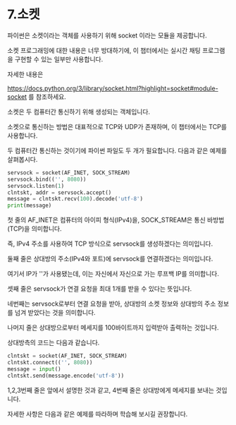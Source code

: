 # 7.소켓

파이썬은 소켓이라는 객체를 사용하기 위해 socket 이라는 모듈을 제공합니다. 

소켓 프로그래밍에 대한 내용은 너무 방대하기에, 이 챕터에서는 실시간 채팅 프로그램을 구현할 수 있는 일부만 사용합니다. 

자세한 내용은 

https://docs.python.org/3/library/socket.html?highlight=socket#module-socket 를 참조하세요.



소켓은 두 컴퓨터간 통신하기 위해 생성되는 객체입니다. 

소켓으로 통신하는 방법은 대표적으로 TCP와 UDP가 존재하며, 이 챕터에서는 TCP를 사용합니다.

두 컴퓨터간 통신하는 것이기에 파이썬 파일도 두 개가 필요합니다. 다음과 같은 예제를 살펴봅시다.

```python
servsock = socket(AF_INET, SOCK_STREAM)
servsock.bind(('', 8080))
servsock.listen(1)
clntskt, addr = servsock.accept()
message = clntskt.recv(100).decode('utf-8')
print(message)
```

첫 줄의 AF_INET은 컴퓨터의 아이피 형식(IPv4)을,  SOCK_STREAM은 통신 바방법(TCP)을 의미합니다. 

즉, IPv4 주소를 사용하여 TCP 방식으로 servsock를 생성하겠다는 의미입니다.

둘째 줄은 상대방의 주소(IPv4와 포트)에 servsock를 연결하겠다는 의미입니다.

여기서 IP가 ''가 사용됐는데, 이는 자신에서 자신으로 가는 루프백 IP를 의미합니다.

셋째 줄은 servsock가 연결 요청을 최대 1개를 받을 수 있다는 뜻입니다.

네번째는 servsock로부터 연결 요청을 받아, 상대방의 소켓 정보와 상대방의 주소 정보를 넘겨 받았다는 것을 의미합니다.

나머지 줄은 상대방으로부터 메세지를 100바이트까지 입력받아 출력하는 것입니다.



상대방측의 코드는 다음과 같습니다.

```python
clntskt = socket(AF_INET, SOCK_STREAM) 
clntskt.connect(('', 8080)) 
message = input()                   
clntskt.send(message.encode('utf-8'))   
```

1,2,3번째 줄은 앞에서 설명한 것과 같고, 4번째 줄은 상대방에게 메세지를 보내는 것입니다.



자세한 사항은 다음과 같은 예제를 따라하며 학습해 보시길 권장합니다.